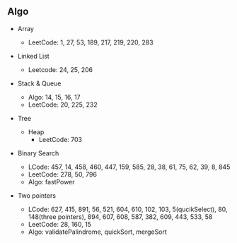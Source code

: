 ## Algo ##

* Array
  * LeetCode: 1, 27, 53, 189, 217, 219, 220, 283

* Linked List
  * Leetcode: 24, 25, 206

* Stack & Queue
  * Algo: 14, 15, 16, 17
  * LeetCode: 20, 225, 232

* Tree
  * Heap
    * LeetCode: 703


* Binary Search
  * LCode: 457, 14, 458, 460, 447, 159, 585, 28, 38, 61, 75, 62, 39, 8, 845
  * LeetCode: 278, 50, 796
  * Algo: fastPower

* Two pointers
  * LCode: 627, 415, 891, 56, 521, 604, 610, 102, 103, 5(qucikSelect), 80, 148(three pointers), 894, 607, 608, 587, 382, 609, 443, 533, 58
  * LeetCode: 28, 160, 15
  * Algo: validatePalindrome, quickSort, mergeSort
